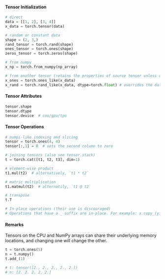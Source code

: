 #### Tensor Initialization
```py
# direct
data = [[1, 2], [3, 4]]
x_data = torch.tensor(data)

# random or constant data
shape = (2, 3,)
rand_tensor = torch.rand(shape)
ones_tensor = torch.ones(shape)
zeros_tensor = torch.zeros(shape)

# from numpy
x_np = torch.from_numpy(np_array)

# from another tensor (retains the properties of source tensor unless overridden)
x_ones = torch.ones_like(x_data)
x_rand = torch.rand_like(x_data, dtype=torch.float) # overrides the datatype of 
```

#### Tensor Attributes
```py
tensor.shape
tensor.dtype
tensor.device  # cou/gpu/tpu
```

#### Tensor Operations
```py
# numpi-like indexing and slicing
tensor = torch.ones(4, 4)
tensor[:,1] = 0  # sets the second column to zero

# joining tensors (also see tensor.stack)
t = torch.cat([t1, t2, t3], dim=1)

# element-wise product
t1.mul(t2)  # alternatively, `t1 * t2`

# matric multiplication
t1.matmul(t2)  # alternatily, `t1 @ t2`

# transpose
t.T

# In-place operations (their use is discouraged)
# Operations that have a _ suffix are in-place. For example: x.copy_(y), x.t_(), will change x.
```

#### Remarks
Tensors on the CPU and NumPy arrays can share their underlying memory locations, and changing one will change the other.
```py
t = torch.ones(5)
n = t.numpy()
t.add_(1)

# t: tensor([2., 2., 2., 2., 2.])
# n: [2. 2. 2. 2. 2.]
```
